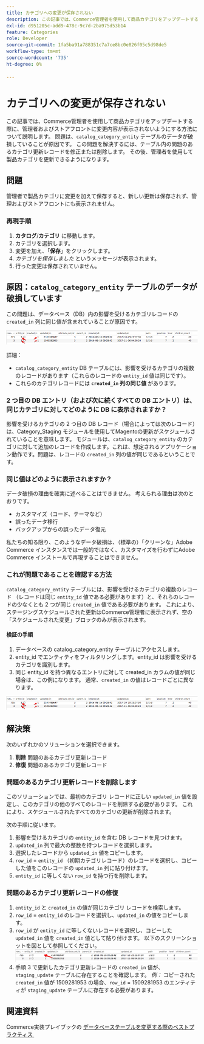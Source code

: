 ```yaml
---
title: カテゴリへの変更が保存されない
description: この記事では、Commerce管理者を使用して商品カテゴリをアップデートする際に、管理者およびストアフロントに変更内容が表示されないようにする方法について説明します。 問題は、「catalog_category_entity」テーブル内の破損したデータが原因です。 この問題を解決するには、テーブル内の問題のあるカテゴリ更新レコードを修正または削除します。 その後、管理者を使用して製品カテゴリを更新できるようになります。
exl-id: d951205c-add9-478c-9c7d-2ba975d53b14
feature: Categories
role: Developer
source-git-commit: 1fa5ba91a788351c7a7ce8bc0e826f05c5d98de5
workflow-type: tm+mt
source-wordcount: '735'
ht-degree: 0%

---
```


# カテゴリへの変更が保存されない

この記事では、Commerce管理者を使用して商品カテゴリをアップデートする際に、管理者およびストアフロントに変更内容が表示されないようにする方法について説明します。 問題は、`catalog_category_entity` テーブルのデータが破損していることが原因です。 この問題を解決するには、テーブル内の問題のあるカテゴリ更新レコードを修正または削除します。 その後、管理者を使用して製品カテゴリを更新できるようになります。

## 問題

管理者で製品カテゴリに変更を加えて保存すると、新しい更新は保存されず、管理およびストアフロントにも表示されません。

### 再現手順

1. **カタログ**/**カテゴリ** に移動します。
1. カテゴリを選択します。
1. 変更を加え、「**保存**」をクリックします。
1. *カテゴリを保存しました* というメッセージが表示されます。
1. 行った変更は保存されていません。

## 原因：`catalog_category_entity` テーブルのデータが破損しています

この問題は、データベース（DB）内の影響を受けるカテゴリレコードの `created_in` 列に同じ値が含まれていることが原因です。

![catalog_category_entity テーブルの破損したデータ &#x200B;](assets/catalog_category_entity.png)

詳細：

* `catalog_category_entity` DB テーブルには、影響を受けるカテゴリの複数のレコードがあります（これらのレコードの `entity_id` 値は同じです）。
* これらのカテゴリレコードには **`created_in` 列の同じ値** があります。

### 2 つ目の DB エントリ（および次に続くすべての DB エントリ）は、同じカテゴリに対してどのように DB に表示されますか？

影響を受けるカテゴリの 2 つ目の DB レコード（場合によっては次のレコード）は、Category\_Staging モジュールを使用してMagentoの更新がスケジュールされていることを意味します。 モジュールは、`catalog_category_entity` のカテゴリに対して追加のレコードを作成します。これは、想定されるアプリケーション動作です。問題は、レコードの `created_in` 列の値が同じであるということです。

### 同じ値はどのように表示されますか？

データ破損の理由を確実に述べることはできません。 考えられる理由は次のとおりです。

* カスタマイズ（コード、テーマなど）
* 誤ったデータ移行
* バックアップからの誤ったデータ復元

私たちの知る限り、このようなデータ破損は、（標準の）「クリーンな」Adobe Commerce インスタンスでは一般的ではなく、カスタマイズを行わずにAdobe Commerce インストールで再現することはできません。

### これが問題であることを確認する方法

`catalog_category_entity` テーブルには、影響を受けるカテゴリの複数のレコード （レコードは同じ `entity_id` 値である必要があります）と、それらのレコードの少なくとも 2 つが同じ `created_in` 値である必要があります。 これにより、ステージングスケジュールされた更新はCommerce管理者に表示されず、空の「スケジュールされた変更」ブロックのみが表示されます。

#### 検証の手順

1. データベースの catalog\_category\_entity テーブルにアクセスします。
1. entity\_id でエンティティをフィルタリングします。entity\_id は影響を受けるカテゴリを識別します。
1. 同じ entity\_id を持つ異なるエントリに対して created\_in カラムの値が同じ場合は、この例になります。 通常、`created_in` の値はレコードごとに異なります。

![catalog_category_entity テーブルの破損したデータ &#x200B;](assets/catalog_category_entity.png)

## 解決策

次のいずれかのソリューションを選択できます。

1. **削除** 問題のあるカテゴリ更新レコード
1. **修復** 問題のあるカテゴリ更新レコード

### 問題のあるカテゴリ更新レコードを削除します

このソリューションでは、最初のカテゴリ レコードに正しい `updated_in` 値を設定し、このカテゴリの他のすべてのレコードを削除する必要があります。 これにより、スケジュールされたすべてのカテゴリの更新が削除されます。

次の手順に従います。

1. 影響を受けるカテゴリの `entity_id` を含む DB レコードを見つけます。
1. `updated_in` 列で最大の整数を持つレコードを選択します。
1. 選択したレコードから `updated_in` 値をコピーします。
1. `row_id` = `entity_id` （初期カテゴリレコード）のレコードを選択し、コピーした値をこのレコードの `updated_in` 列に貼り付けます。
1. `entity_id` に等しくない `row_id` を持つ行を削除します。

### 問題のあるカテゴリ更新レコードの修復

1. `entity_id` と `created_in` の値が同じカテゴリ レコードを検索します。
1. `row_id` = `entity_id` のレコードを選択し、`updated_in` の値をコピーします。
1. `row_id` が `entity_id` に等しくないレコードを選択し、コピーした `updated_in` 値を `created_in` 値として貼り付けます。 以下のスクリーンショットを図として参照してください。    ![created_in value.png をコピー &#x200B;](assets/copy_created-in_value.png)
1. 手順 3 で更新したカテゴリ更新レコードの `created_in` 値が、`staging_update` テーブルに存在することを確認します。 *例：* コピーされた `created_in` 値が 1509281953 の場合、`row_id` = 1509281953 のエンティティが `staging_update` テーブルに存在する必要があります。

## 関連資料

Commerce実装プレイブックの [&#x200B; データベーステーブルを変更する際のベストプラクティス &#x200B;](https://experienceleague.adobe.com/ja/docs/commerce-operations/implementation-playbook/best-practices/development/modifying-core-and-third-party-tables#why-adobe-recommends-avoiding-modifications)
